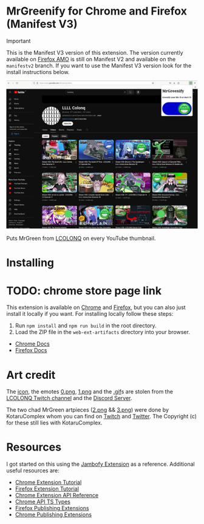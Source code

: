 # MrGreenify for Chrome and Firefox (Manifest V3)

> [!IMPORTANT]
> This is the Manifest V3 version of this extension. The version currently
> available on [Firefox AMO](https://addons.mozilla.org) is still on Manifest
> V2 and available on the `manifestv2` branch. If you want to use the Manifest
> V3 version look for the install instructions below.

![Screenshot on Firefox](/screenshot-firefox.png)

Puts MrGreen from [LCOLONQ](https://colonq.computer) on every YouTube thumbnail.

# Installing

# TODO: chrome store page link

This extension is available on [Chrome](LINK) and [Firefox](https://addons.mozilla.org/addon/mrgreenify/), but you can also just
install it locally if you want. For installing locally follow these steps:

1. Run `npm install` and `npm run build` in the root directory.
1. Load the ZIP file in the `web-ext-artifacts` directory into your browser.
- [Chrome Docs](https://developer.chrome.com/docs/extensions/get-started/tutorial/hello-world#load-unpacked)
- [Firefox Docs](https://developer.mozilla.org/en-US/docs/Mozilla/Add-ons/WebExtensions/Your_first_WebExtension#installing)

# Art credit

The [icon](/icon.png), the emotes [0.png](/images/0.png),
[1.png](/images/1.png) and the [.gif](/images)s are stolen from the [LCOLONQ
Twitch channel](https://twitch.tv/LCOLONQ) and the [Discord
Server](https://discord.gg/f4JTbgN7St).

The two chad MrGreen artpieces ([2.png](/images/2.png) &&
[3.png](/images/3.png)) were done by KotaruComplex whom you can find on
[Twitch](https://twitch.tv/kotarucomplex) and
[Twitter](https://x.com/KotaruComplex). The Copyright (c) for these still lies
with KotaruComplex.

# Resources

I got started on this using the [Jambofy
Extension](https://github.com/LiamHarrison25/Jambofy-Extension) as a reference.
Additional useful resources are:
- [Chrome Extension Tutorial](https://developer.chrome.com/docs/extensions/get-started/tutorial/hello-world)
- [Firefox Extension Tutorial](https://developer.mozilla.org/en-US/docs/Mozilla/Add-ons/WebExtensions/Your_first_WebExtension)
- [Chrome Extension API Reference](https://developer.chrome.com/docs/extensions/reference)
- [Chrome API TS Types](https://www.npmjs.com/package/@types/chrome)
- [Firefox Publishing Extensions](https://extensionworkshop.com/documentation/publish/submitting-an-add-on/)
- [Chrome Publishing Extensions](https://developer.chrome.com/docs/webstore/publish/)
